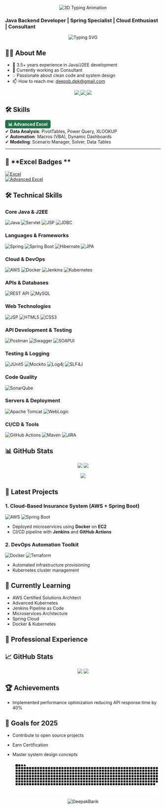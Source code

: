 <p align="center">
  <img src="https://readme-typing-svg.demolab.com?font=Fira+Code&weight=600&size=32&duration=2000&pause=1000&color=22D3EE&background=FFFFFF00&center=true&vCenter=true&width=500&height=80&lines=DEEPAK+KUMAR+BARIK" alt="3D Typing Animation" />
</p>

### Java Backend Developer | Spring Specialist | Cloud Enthusiast | Consultant 


<p align="center">
  <img src="https://readme-typing-svg.demolab.com?font=Fira+Code&pause=1000&color=22D3EE&center=true&width=435&lines=Java+%7C+Spring+Boot+%7C+AWS;Microservices+%7C+Docker+%7C+Jenkins;Problem+Solver+%7C+DevOps+Learner" alt="Typing SVG" />
</p>


## 👨‍💻 About Me
- 🔭 3.5+ years experience in Java/J2EE development
- 🌱 Currently working as Consultant
- 💡 Passionate about clean code and system design
- 📫 How to reach me: deepsb.dpk@gmail.com

<p align="center">
  <a href="https://www.linkedin.com/in/yourprofile" target="_blank">
    <img src="https://img.shields.io/badge/LinkedIn-0077B5?style=for-the-badge&logo=linkedin&logoColor=white" />
  </a>
  <a href="mailto:deepsb.dpk@gmail.com">
    <img src="https://img.shields.io/badge/Gmail-D14836?style=for-the-badge&logo=gmail&logoColor=white" />
  </a>
  <a href="https://leetcode.com/yourprofile" target="_blank">
    <img src="https://img.shields.io/badge/-LeetCode-FFA116?style=for-the-badge&logo=LeetCode&logoColor=black" />
  </a>
</p>


## 🛠️ **Skills**  

<a href="#advanced-excel" style="color: white; background: #217346; padding: 5px 10px; border-radius: 5px; text-decoration: none; font-weight: bold;">📊 Advanced Excel</a>  
✔ **Data Analysis**: PivotTables, Power Query, XLOOKUP  
✔ **Automation**: Macros (VBA), Dynamic Dashboards  
✔ **Modeling**: Scenario Manager, Solver, Data Tables  

---

## 🎨 **Excel Badges **  
[![Excel](https://img.shields.io/badge/Microsoft_Excel-217346?style=for-the-badge&logo=microsoft-excel&logoColor=white)](https://support.microsoft.com/en-us/excel)  
[![Advanced Excel](https://img.shields.io/badge/Advanced_Excel-Expert-green?style=for-the-badge&logo=micrsoft-excel)](https://example.com)  


## 🛠️ **Technical Skills**


### **Core Java & J2EE**
![Java](https://img.shields.io/badge/Java-ED8B00?style=for-the-badge&logo=java&logoColor=white)
![Servlet](https://img.shields.io/badge/J2EE_Servlet-007396?style=for-the-badge&logo=java&logoColor=white)
![JSP](https://img.shields.io/badge/JSP-007396?style=for-the-badge&logo=java&logoColor=white)
![JDBC](https://img.shields.io/badge/JDBC-007396?style=for-the-badge&logo=java&logoColor=white)


### **Languages & Frameworks**
![Spring](https://img.shields.io/badge/Spring-6DB33F?style=for-the-badge&logo=spring&logoColor=white)
![Spring Boot](https://img.shields.io/badge/Spring_Boot-6DB33F?style=for-the-badge&logo=spring-boot&logoColor=white)
![Hibernate](https://img.shields.io/badge/Hibernate-59666C?style=for-the-badge&logo=Hibernate&logoColor=white)
![JPA](https://img.shields.io/badge/JPA-FF6D00?style=for-the-badge&logo=oracle&logoColor=white)


### **Cloud & DevOps**
![AWS](https://img.shields.io/badge/AWS-232F3E?style=for-the-badge&logo=amazon-aws&logoColor=white)
![Docker](https://img.shields.io/badge/Docker-2496ED?style=for-the-badge&logo=docker&logoColor=white)
![Jenkins](https://img.shields.io/badge/Jenkins-D24939?style=for-the-badge&logo=jenkins&logoColor=white)
![Kubernetes](https://img.shields.io/badge/Kubernetes-326CE5?style=for-the-badge&logo=kubernetes&logoColor=white)

### **APIs & Databases**
![REST API](https://img.shields.io/badge/REST-02569B?style=for-the-badge&logo=rest&logoColor=white)
![MySQL](https://img.shields.io/badge/MySQL-4479A1?style=for-the-badge&logo=mysql&logoColor=white)

### **Web Technologies**
![JSP](https://img.shields.io/badge/JSP_(Java_Server_Pages)-007396?style=for-the-badge&logo=java&logoColor=white)
![HTML5](https://img.shields.io/badge/HTML5-E34F26?style=for-the-badge&logo=html5&logoColor=white)
![CSS3](https://img.shields.io/badge/CSS3-1572B6?style=for-the-badge&logo=css3&logoColor=white)

### **API Development & Testing**  
![Postman](https://img.shields.io/badge/Postman-FF6C37?style=for-the-badge&logo=postman&logoColor=white) ![Swagger](https://img.shields.io/badge/Swagger-85EA2D?style=for-the-badge&logo=swagger&logoColor=black) ![SOAPUI](https://img.shields.io/badge/SOAPUI-FF6C37?style=for-the-badge&logo=soapui&logoColor=white)


### **Testing & Logging**  
![JUnit5](https://img.shields.io/badge/JUnit5-25A162?style=for-the-badge&logo=junit5&logoColor=white)  ![Mockito](https://img.shields.io/badge/Mockito-78CFF5?style=for-the-badge&logo=mockito&logoColor=black)  ![Log4j](https://img.shields.io/badge/Log4j-1F1F1F?style=for-the-badge&logo=apache&logoColor=white)  ![SLF4J](https://img.shields.io/badge/SLF4J-1F1F1F?style=for-the-badge&logo=slf4j&logoColor=white)

### **Code Quality** 
![SonarQube](https://img.shields.io/badge/SonarQube-4E9BCD?style=for-the-badge&logo=sonarqube&logoColor=white)

### **Servers & Deployment**
![Apache Tomcat](https://img.shields.io/badge/Apache_Tomcat-F8DC75?style=for-the-badge&logo=apache-tomcat&logoColor=black)
![WebLogic](https://img.shields.io/badge/Oracle_WebLogic-F80000?style=for-the-badge&logo=oracle&logoColor=white)


### **CI/CD & Tools**
![GitHub Actions](https://img.shields.io/badge/GitHub_Actions-2088FF?style=for-the-badge&logo=github-actions&logoColor=white)
![Maven](https://img.shields.io/badge/Maven-C71A36?style=for-the-badge&logo=apachemaven&logoColor=white)
![JIRA](https://img.shields.io/badge/Jira-0052CC?style=for-the-badge&logo=jira&logoColor=white)

## 📊 **GitHub Stats**

<p align="center">
  <img height="180em" src="https://github-readme-stats.vercel.app/api?username=DeepakBarik&show_icons=true&theme=radical&hide_border=true" />
  <img height="180em" src="https://github-readme-stats.vercel.app/api/top-langs/?username=DeepakBarik&layout=compact&theme=radical&hide_border=true" />
</p>

<p align="center">
  <img src="https://github-readme-streak-stats.herokuapp.com/?user=DeepakBarik&theme=radical&hide_border=true" />
</p>

## 🚀 **Latest Projects**

### 1. Cloud-Based Insurance System (AWS + Spring Boot)
![AWS](https://img.shields.io/badge/AWS-EC2,S3,Lambda-FF9900?style=flat&logo=amazon-aws)
![Spring Boot](https://img.shields.io/badge/Spring_Boot-2.7.0-6DB33F?style=flat&logo=spring)
- Deployed microservices using **Docker** on **EC2**
- CI/CD pipeline with **Jenkins** and **GitHub Actions**

### 2. DevOps Automation Toolkit
![Docker](https://img.shields.io/badge/Docker-Containers-2496ED?style=flat&logo=docker)
![Terraform](https://img.shields.io/badge/Terraform-IaC-7B42BC?style=flat&logo=terraform)
- Automated infrastructure provisioning
- Kubernetes cluster management

## 🌱 **Currently Learning**
- AWS Certified Solutions Architect
- Advanced Kubernetes
- Jenkins Pipeline as Code
- Microservices Architecture
- Spring Cloud
- Docker & Kubernetes

## 💼 Professional Experience


## 📈 GitHub Stats

<p align="center">
  <img height="180em" src="https://github-readme-stats.vercel.app/api?username=DeepakBarik&show_icons=true&theme=radical" />
  <img height="180em" src="https://github-readme-stats.vercel.app/api/top-langs/?username=DeepakBarik&layout=compact&theme=radical" />
</p>

## 🏆 Achievements
- Implemented performance optimization reducing API response time by 40%

## 🎯 Goals for 2025
- Contribute to open source projects
- Earn Certification
- Master system design concepts

  <p align="center">
  <img src="https://raw.githubusercontent.com/Platane/snk/output/github-contribution-grid-snake.svg" alt="Snake animation" />
</p>

<p align="center">
  <img src="https://komarev.com/ghpvc/?username=DeepakBarik&label=Profile%20views&color=0e75b6&style=flat" alt="DeepakBarik" /> 
</p>


